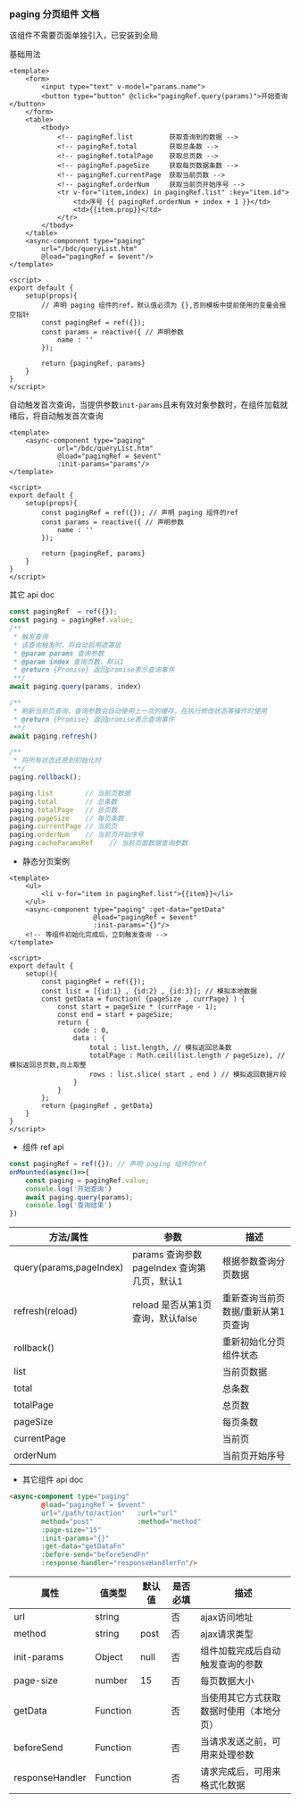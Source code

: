 ### paging 分页组件 文档

该组件不需要页面单独引入，已安装到全局

基础用法
```vue
<template>
    <form>
        <input type="text" v-model="params.name">
        <button type="button" @click="pagingRef.query(params)">开始查询</button>
    </form>
    <table>
        <tbody>
            <!-- pagingRef.list         获取查询到的数据 -->
            <!-- pagingRef.total        获取总条数 -->
            <!-- pagingRef.totalPage    获取总页数 -->
            <!-- pagingRef.pageSize     获取每页数据条数 -->
            <!-- pagingRef.currentPage  获取当前页数 -->
            <!-- pagingRef.orderNum     获取当前页开始序号 -->
            <tr v-for="(item,index) in pagingRef.list" :key="item.id">
                <td>序号 {{ pagingRef.orderNum + index + 1 }}</td>
                <td>{{item.prop}}</td>
            </tr>
        </tbody>
    </table>
    <async-component type="paging"
        url="/bdc/queryList.htm"
        @load="pagingRef = $event"/>
</template>

<script>
export default {
    setup(props){
        // 声明 paging 组件的ref，默认值必须为 {},否则模板中提前使用的变量会报空指针
        const pagingRef = ref({});
        const params = reactive({ // 声明参数
            name : ''
        });

        return {pagingRef, params}
    }
}
</script>
```

自动触发首次查询，当提供参数`init-params`且未有效对象参数时，在组件加载就绪后，将自动触发首次查询
```vue
<template>
    <async-component type="paging"
            url="/bdc/queryList.htm"
            @load="pagingRef = $event"
            :init-params="params"/>
</template>

<script>
export default {
    setup(props){
        const pagingRef = ref({}); // 声明 paging 组件的ref
        const params = reactive({ // 声明参数
            name : ''
        });

        return {pagingRef, params}
    }
}
</script>
```

其它 api doc
```js
const pagingRef  = ref({});
const paging = pagingRef.value;
/**
 * 触发查询
 * 该查询触发时，将自动启用遮罩层
 * @param params 查询参数
 * @param index 查询页数，默认1
 * @return {Promise} 返回promise表示查询事件
 **/
await paging.query(params, index)

/**
 * 刷新当前页查询，查询参数会自动使用上一次的缓存，在执行修改状态等操作时使用
 * @return {Promise} 返回promise表示查询事件
 **/
await paging.refresh()

/**
 * 将所有状态还原到初始化时
 **/
paging.rollback();

paging.list        // 当前页数据
paging.total       // 总条数
paging.totalPage   // 总页数
paging.pageSize    // 每页条数
paging.currentPage // 当前页
paging.orderNum    // 当前页开始序号
paging.cacheParamsRef    // 当前页面数据查询参数
```


 - 静态分页案例
```vue
<template>
    <ul>
        <li v-for="item in pagingRef.list">{{item}}</li>
    </ul>
    <async-component type="paging" :get-data="getData"
                     @load="pagingRef = $event"
                     :init-params="{}"/>
    <!-- 等组件初始化完成后，立刻触发查询 -->
</template>

<script>
export default {
    setup(){
        const pagingRef = ref({});
        const list = [{id:1} , {id:2} , {id:3}]; // 模拟本地数据
        const getData = function( {pageSize , currPage} ) {
            const start = pageSize * (currPage - 1);
            const end = start + pageSize;
            return {
                code : 0,
                data : {
                    total : list.length, // 模拟返回总条数
                    totalPage : Math.ceil(list.length / pageSize), // 模拟返回总页数,向上取整
                    rows : list.slice( start , end ) // 模拟返回数据片段
                }
            }
        };
        return {pagingRef , getData}
    }
}
</script>
```

 - 组件 ref api
```js
const pagingRef = ref({}); // 声明 paging 组件的ref
onMounted(async()=>{
    const paging = pagingRef.value;
    console.log('开始查询')
    await paging.query(params);
    console.log('查询结束')
})
```

<table>
    <thead>
        <tr>
            <th>方法/属性</th>
            <th>参数</th>
            <th>描述</th>
        </tr>
    </thead>
    <tbody>
        <tr>
            <td>query(params,pageIndex)</td>
            <td>
            params 查询参数 <br>
            pageIndex 查询第几页，默认1
            </td>
            <td>根据参数查询分页数据</td>
        </tr>
        <tr>
            <td>refresh(reload)</td>
            <td>reload 是否从第1页查询，默认false</td>
            <td>重新查询当前页数据/重新从第1页查询</td>
        </tr>
        <tr>
            <td>rollback()</td>
            <td></td>
            <td>重新初始化分页组件状态</td>
        </tr>
        <tr>
            <td>list</td>
            <td></td>
            <td>当前页数据</td>
        </tr>
        <tr>
            <td>total</td>
            <td></td>
            <td>总条数</td>
        </tr>
        <tr>
            <td>totalPage</td>
            <td></td>
            <td>总页数</td>
        </tr>
        <tr>
            <td>pageSize</td>
            <td></td>
            <td>每页条数</td>
        </tr>
        <tr>
            <td>currentPage</td>
            <td></td>
            <td>当前页</td>
        </tr>
        <tr>
            <td>orderNum</td>
            <td></td>
            <td>当前页开始序号</td>
        </tr>
    </tbody>
</table>

 - 其它组件 api doc
```html
<async-component type="paging"
        @load="pagingRef = $event"
        url="/path/to/action"   :url="url"
        method="post"           :method="method"
        :page-size="15"
        :init-params="{}"
        :get-data="getDataFn"
        :before-send="beforeSendFn"
        :response-handler="responseHandlerFn"/>
```
<table>
    <thead>
        <tr>
            <th>属性</th>
            <th>值类型</th>
            <th>默认值</th>
            <th>是否必填</th>
            <th>描述</th>
        </tr>
    </thead>
    <tbody>
        <tr>
            <td>url</td>
            <td>string</td>
            <td></td>
            <td>否</td>
            <td>ajax访问地址</td>
        </tr>
        <tr>
            <td>method</td>
            <td>string</td>
            <td>post</td>
            <td>否</td>
            <td>ajax请求类型</td>
        </tr>
        <tr>
            <td>init-params</td>
            <td>Object</td>
            <td>null</td>
            <td>否</td>
            <td>组件加载完成后自动触发查询的参数</td>
        </tr>
        <tr>
            <td>page-size</td>
            <td>number</td>
            <td>15</td>
            <td>否</td>
            <td>每页数据大小</td>
        </tr>
        <tr>
            <td>getData</td>
            <td>Function</td>
            <td></td>
            <td>否</td>
            <td>当使用其它方式获取数据时使用（本地分页）</td>
        </tr>
        <tr>
            <td>beforeSend</td>
            <td>Function</td>
            <td></td>
            <td>否</td>
            <td>当请求发送之前，可用来处理参数</td>
        </tr>
        <tr>
            <td>responseHandler</td>
            <td>Function</td>
            <td></td>
            <td>否</td>
            <td>请求完成后，可用来格式化数据</td>
        </tr>
    </tbody>
</table>
